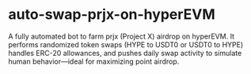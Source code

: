 # auto-swap-prjx-on-hyperEVM
A fully automated bot to farm prjx (Project X) airdrop on hyperEVM. It performs randomized token swaps (HYPE to USDT0  or USDT0 to HYPE) handles ERC-20 allowances, and pushes daily swap activity to simulate human behavior—ideal for maximizing point airdrop.
